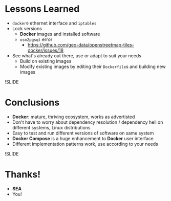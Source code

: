 <!-- Outro -->

# Lessons Learned
- `docker0` ethernet interface and `iptables`
- Lock versions
  - **Docker** images and installed software
  - `osm2pgsql` error
    - <https://github.com/geo-data/openstreetmap-tiles-docker/issues/18>
- See what's already out there, use or adapt to suit your needs
  - Build on existing images
  - Modify existing images by editing their `Dockerfile`s and building new images

!SLIDE
# Conclusions

- **Docker**: mature, thriving ecosystem, works as advertisted
- Don't have to worry about dependency resolution / dependency hell on different systems, Linux distributions
- Easy to test and run different versions of software on same system
- **Docker Compose** is a huge enhancement to **Docker** user interface
- Different implementation patterns work, use according to your needs

!SLIDE
# Thanks!

- **SEA**
- You!
